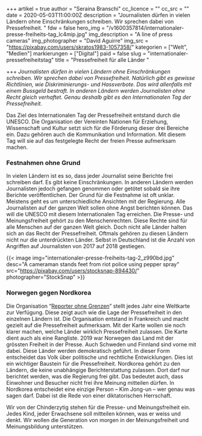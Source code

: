 +++
artikel = true
author = "Seraina Branschi"
cc_licence = ""
cc_src = ""
date = 2020-05-03T11:00:00Z
description = "Journalisten dürfen in vielen Ländern ohne Einschränkungen schreiben. Wir sprechen dabei von Pressefreiheit. "
fdw = false
hero_img = "/v1600357814/internationaler-presse-freiheits-tag_lc4mip.jpg"
img_description = "A line of press cameras"
img_photographer = "David Aguirre"
img_src = "https://pixabay.com/users/skratos1983-1057358/"
kategorien = ["Welt", "Medien"]
markierungen = ["Digital"]
paid = false
slug = "internationaler-pressefreiheitstag"
title = "Pressefreiheit für alle Länder "

+++
_Journalisten dürfen in vielen Ländern ohne Einschränkungen schreiben. Wir sprechen dabei von Pressefreiheit. Natürlich gibt es gewisse Richtlinien, wie Diskriminierungs- und Hassverbote. Das wird allenfalls mit einem Bussgeld bestraft. In anderen Ländern werden Journalisten ohne Recht gleich verhaftet. Genau deshalb gibt es den Internationalen Tag der Pressefreiheit._

Das Ziel des Internationalen Tag der Pressefreiheit entstand durch die UNESCO. Die Organisation der Vereinten Nationen für Erziehung, Wissenschaft und Kultur setzt sich für die Förderung dieser drei Bereiche ein. Dazu gehören auch die Kommunikation und Information. Mit diesem Tag will sie auf das festgelegte Recht der freien Presse aufmerksam machen.

### Festnahmen ohne Grund

In vielen Ländern ist es so, dass jeder Journalist seine Berichte frei schreiben darf. Es gibt keine Einschränkungen. In anderen Ländern werden Journalisten jedoch gefangen genommen oder getötet sobald sie ihre Berichte veröffentlichen. Der Grund für die Festnahme ist oft unklar. Meistens geht es um unterschiedliche Ansichten mit der Regierung. Alle Journalisten auf der ganzen Welt sollen ohne Angst berichten können. Das will die UNESCO mit diesem Internationalen Tag erreichen. Die Presse- und Meinungsfreiheit gehört zu den Menschenrechten. Diese Rechte sind für alle Menschen auf der ganzen Welt gleich. Doch nicht alle Länder halten sich an das Recht der Pressefreiheit. Oftmals gehören zu diesen Ländern nicht nur die unterdrückten Länder. Selbst in Deutschland ist die Anzahl von Angriffen auf Journalisten von 2017 auf 2018 gestiegen.

{{< image img="internationaler-presse-freiheits-tag-2_z990bd.jpg" desc="A cameraman stands feet from riot police using pepper spray" src="https://pixabay.com/users/stocksnap-894430/" photographer="StockSnap" >}}

### Norwegen gegen Nordkorea

Die Organisation “[Reporter ohne Grenzen](https://www.reporter-ohne-grenzen.de/rangliste/2019/)” stellt jedes Jahr eine Weltkarte zur Verfügung. Diese zeigt auch wie die Lage der Pressefreiheit in den einzelnen Ländern ist. Die Organisation entstand in Frankreich und macht gezielt auf die Pressefreiheit aufmerksam. Mit der Karte wollen sie noch klarer machen, welche Länder wirklich Pressefreiheit zulassen. Die Karte dient auch als eine Rangliste. 2019 war Norwegen das Land mit der grössten Freiheit in der Presse. Auch Schweden und Finnland sind vorne mit dabei. Diese Länder werden demokratisch geführt. In dieser Form entscheidet das Volk über politische und rechtliche Entwicklungen. Dies ist ein wichtiger Baustein für die Pressefreiheit. Nordkorea gehört zu den Ländern, die keine unabhängige Berichterstattung zulassen. Dort darf nur berichtet werden, was die Regierung frei gibt. Das bedeutet auch, dass Einwohner und Besucher nicht frei ihre Meinung mitteilen dürfen. In Nordkorea entscheidet eine einzige Person – Kim Jong-un – wer genau was sagen darf. Dabei ist die Rede von einer diktatorischen Herrschaft.

Wir von der Chinderzytig stehen für die Presse- und Meinungsfreiheit ein. Jedes Kind, jeder Erwachsene soll mitteilen können, was er weiss und denkt. Wir wollen die Generation von morgen in der Meinungsfreiheit und Meinungsbildung unterstützen.
